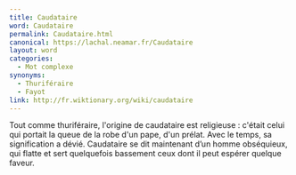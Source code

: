 ```yaml
---
title: Caudataire
word: Caudataire
permalink: Caudataire.html
canonical: https://lachal.neamar.fr/Caudataire
layout: word
categories:
  - Mot complexe
synonyms:
  - Thuriféraire
  - Fayot
link: http://fr.wiktionary.org/wiki/caudataire
---
```


Tout comme thuriféraire, l'origine de caudataire est religieuse : c'était celui qui portait la queue de la robe d'un pape, d'un prélat. Avec le temps, sa signification a dévié. Caudataire se dit maintenant d’un homme obséquieux, qui flatte et sert quelquefois bassement ceux dont il peut espérer quelque faveur.

